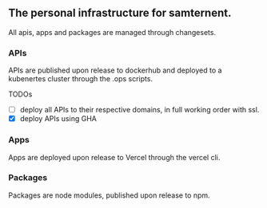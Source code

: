 ## The personal infrastructure for samternent.

All apis, apps and packages are managed through changesets.

### APIs

APIs are published upon release to dockerhub and deployed to a kubenertes cluster through the .ops scripts.

TODOs

- [ ] deploy all APIs to their respective domains, in full working order with ssl.
- [x] deploy APIs using GHA

### Apps

Apps are deployed upon release to Vercel through the vercel cli.

### Packages

Packages are node modules, published upon release to npm.
